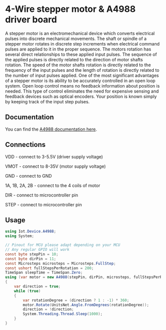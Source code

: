 # 4-Wire stepper motor & A4988 driver board

A stepper motor is an electromechanical device which converts electrical pulses into discrete mechanical movements. The shaft or spindle of a stepper motor rotates in discrete step increments when electrical command pulses are applied to it in the proper sequence. The motors rotation has several direct relationships to these applied input pulses. The sequence of the applied pulses is directly related to the direction of motor shafts rotation. The speed of the motor shafts rotation is directly related to the frequency of the input pulses and the length of rotation is directly related to the number of input pulses applied. One of the most significant advantages of a stepper motor is its ability to be accurately controlled in an open loop system. Open loop control means no feedback information about position is needed. This type of control eliminates the need for expensive sensing and feedback devices such as optical encoders. Your position is known simply by keeping track of the input step pulses.

## Documentation

You can find the [A4988 documentation here](https://www.pololu.com/file/0J450/a4988_DMOS_microstepping_driver_with_translator.pdf).

## Connections

VDD - connect to 3-5.5V (driver supply voltage)

VMOT - connect to 8-35V (motor supply voltage)

GND - connect to GND

1A, 1B, 2A, 2B - connect to the 4 coils of motor

DIR - connect to microcontroller pin

STEP - connect to microcontroller pin

## Usage

```csharp
using Iot.Device.A4988;
using System;

// Pinout for MCU please adapt depending on your MCU
// Any regular GPIO will work
const byte stepPin = 10;
const byte dirPin = 11;
const Microsteps microsteps = Microsteps.FullStep;
const ushort fullStepsPerRotation = 200;
TimeSpan sleepTime = TimeSpan.Zero;
using (var motor = new A4988(stepPin, dirPin, microsteps, fullStepsPerRotation, sleepTime))
{
    var direction = true;
    while (true)
    {
        var rotationDegree = (direction ? 1 : -1) * 360;
        motor.Rotate(UnitsNet.Angle.FromDegrees(rotationDegree));
        direction = !direction;
        System.Threading.Thread.Sleep(1000);
    }
}
```